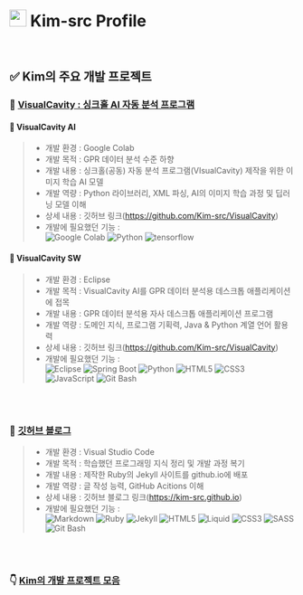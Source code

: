 <h1><img src="https://emojis.slackmojis.com/emojis/images/1531849430/4246/blob-sunglasses.gif?1531849430" width="30"/> Kim-src Profile </h1>

<br>

## ✅ Kim의 주요 개발 프로젝트

### 🔔 [VisualCavity : 싱크홀 AI 자동 분석 프로그램](https://github.com/Kim-src/VisualCavity)

#### 📌 VisualCavity AI
> - 개발 환경 : Google Colab
> - 개발 목적 : GPR 데이터 분석 수준 하향
> - 개발 내용 : 싱크홀(공동) 자동 분석 프로그램(VIsualCavity) 제작을 위한 이미지 학습 AI 모델
> - 개발 역량 : Python 라이브러리, XML 파싱, AI의 이미지 학습 과정 및 딥러닝 모델 이해
> - 상세 내용 : 깃허브 링크(https://github.com/Kim-src/VisualCavity)
> - 개발에 필요했던 기능 :  
> <img alt="Google Colab" src="https://img.shields.io/badge/-Google_Colab-F9AB00?style=flat-square&logo=google-colab&logoColor=white" /> <img alt="Python" src="https://img.shields.io/badge/-Python-3776AB?style=flat-square&logo=python&logoColor=white" /> <img alt="tensorflow" src="https://img.shields.io/badge/TensorFlow-%23FF6F00.svg?style=flat-square&logo=TensorFlow&logoColor=white" />

#### 📌 VisualCavity SW
> - 개발 환경 : Eclipse
> - 개발 목적 : VisualCavity AI를 GPR 데이터 분석용 데스크톱 애플리케이션에 접목
> - 개발 내용 : GPR 데이터 분석용 자사 데스크톱 애플리케이션 프로그램
> - 개발 역량 : 도메인 지식, 프로그램 기획력, Java & Python 계열 언어 활용력
> - 상세 내용 : 깃허브 링크(https://github.com/Kim-src/VisualCavity)
> - 개발에 필요했던 기능 :  
<img alt="Eclipse" src="https://img.shields.io/badge/-Eclipse-2C2255?style=flat-square&logo=eclipse&logoColor=white" /> <img alt="Spring Boot" src="https://img.shields.io/badge/-Spring%20Boot-6DB33F?style=flat-square&logo=spring-boot&logoColor=white" /> <img alt="Python" src="https://img.shields.io/badge/-Python-3776AB?style=flat-square&logo=python&logoColor=white" /> <img alt="HTML5" src="https://img.shields.io/badge/-HTML5-E34F26?style=flat-square&logo=html5&logoColor=white" /> <img alt="CSS3" src="https://img.shields.io/badge/-CSS3-1572B6?style=flat-square&logo=css3&logoColor=white" /> <img alt="JavaScript" src="https://img.shields.io/badge/-JavaScript-F7DF1E?style=flat-square&logo=javascript&logoColor=black" /> <img alt="Git Bash" src="https://img.shields.io/badge/Git%20Bash-FFE000?style=flat&logo=git&logoColor=white" />

<br>
<br>

### 🔔 [깃허브 블로그](https://kim-src.github.io/)
> - 개발 환경 : Visual Studio Code
> - 개발 목적 : 학습했던 프로그래밍 지식 정리 및 개발 과정 복기
> - 개발 내용 : 제작한 Ruby의 Jekyll 사이트를 github.io에 배포
> - 개발 역량 : 글 작성 능력, GitHub Acitions 이해
> - 상세 내용 : 깃허브 블로그 링크(https://kim-src.github.io)
> - 개발에 필요했던 기능 :  
> <img alt="Markdown" src="https://img.shields.io/badge/-Markdown-000000?style=flat-square&logo=markdown&logoColor=white" /> <img alt="Ruby" src="https://img.shields.io/badge/-Ruby-CC342D?style=flat-square&logo=ruby&logoColor=white" /> <img alt="Jekyll" src="https://img.shields.io/badge/-Jekyll-CC0000?style=flat-square&logo=jekyll&logoColor=white" /> <img alt="HTML5" src="https://img.shields.io/badge/-HTML5-E34F26?style=flat-square&logo=html5&logoColor=white" /> <img alt="Liquid" src="https://img.shields.io/badge/-Liquid-blue?style=flat-square&logo=URL_TO_LIQUID_LOGO&logoColor=white" /> <img alt="CSS3" src="https://img.shields.io/badge/-CSS3-1572B6?style=flat-square&logo=css3&logoColor=white" /> <img alt="SASS" src="https://img.shields.io/badge/-Sass-CC6699?style=flat-square&logo=sass&logoColor=white" /> <img alt="Git Bash" src="https://img.shields.io/badge/Git%20Bash-FFE000?style=flat&logo=git&logoColor=white" />

<br>
<br>

### 👇 [Kim의 개발 프로젝트 모음](https://github.com/Kim-src/All-Projects)

<!--
### 🚀 [웹 개발 프로젝트 : "최신 트렌드를 경험할 수 있는 웹 사이트, MyVision]()"

> #### 웹 기술스택
<p>
<img alt="Visual Studio Code" src="https://img.shields.io/badge/-Visual_Studio_Code-007ACC?style=flat-square&logo=visual-studio-code&logoColor=white" />
<img alt="MySQL" src="https://img.shields.io/badge/-MySQL-4479A1?style=flat-square&logo=mysql&logoColor=white" />
<img alt="Spring Boot" src="https://img.shields.io/badge/-SpringBoot-6DB33F?style=flat-square&logo=spring&logoColor=white" />
<img alt="Java" src="https://img.shields.io/badge/-Java-007396?style=flat-square&logo=java&logoColor=white" />
<img alt="HTML5" src="https://img.shields.io/badge/-HTML5-E34F26?style=flat-square&logo=html5&logoColor=white" />
<img alt="CSS3" src="https://img.shields.io/badge/-CSS3-1572B6?style=flat-square&logo=css3&logoColor=white" />
<img alt="SQL" src="https://img.shields.io/badge/-SQL-4479A1?style=flat-square&logo=sql&logoColor=white" />
<img alt="Tomcat" src="https://img.shields.io/badge/-Tomcat-F8DC75?style=flat-square&logo=apache-tomcat&logoColor=white" />
<img alt="git" src="https://img.shields.io/badge/-Git-F05032?style=flat-square&logo=git&logoColor=white" />
</p>

<br>
<br>
-->
